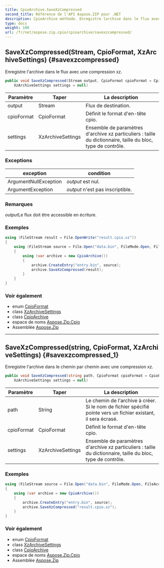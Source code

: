 ```yaml
---
title: CpioArchive.SaveXzCompressed
second_title: Référence de l'API Aspose.ZIP pour .NET
description: CpioArchive méthode. Enregistre larchive dans le flux avec une compression xz.
type: docs
weight: 100
url: /fr/net/aspose.zip.cpio/cpioarchive/savexzcompressed/
---
```

## SaveXzCompressed(Stream, CpioFormat, XzArchiveSettings) {#savexzcompressed}

Enregistre l'archive dans le flux avec une compression xz.

```csharp
public void SaveXzCompressed(Stream output, CpioFormat cpioFormat = CpioFormat.OldAscii, 
    XzArchiveSettings settings = null)
```

| Paramètre | Taper | La description |
| --- | --- | --- |
| output | Stream | Flux de destination. |
| cpioFormat | CpioFormat | Définit le format d'en-tête cpio. |
| settings | XzArchiveSettings | Ensemble de paramètres d'archive xz particuliers : taille du dictionnaire, taille du bloc, type de contrôle. |

### Exceptions

| exception | condition |
| --- | --- |
| ArgumentNullException | *output* est nul. |
| ArgumentException | *output* n'est pas inscriptible. |

### Remarques

*output*Le flux doit être accessible en écriture.

### Exemples

```csharp
using (FileStream result = File.OpenWrite("result.cpio.xz"))
{
    using (FileStream source = File.Open("data.bin", FileMode.Open, FileAccess.Read))
    {
        using (var archive = new CpioArchive())
        {
            archive.CreateEntry("entry.bin", source);
            archive.SaveXzCompressed(result);
        }
    }
}
```

### Voir également

* enum [CpioFormat](../../cpioformat/)
* class [XzArchiveSettings](../../../aspose.zip.xz.settings/xzarchivesettings/)
* class [CpioArchive](../)
* espace de noms [Aspose.Zip.Cpio](../../cpioarchive/)
* Assemblée [Aspose.Zip](../../../)

---

## SaveXzCompressed(string, CpioFormat, XzArchiveSettings) {#savexzcompressed_1}

Enregistre l'archive dans le chemin par chemin avec une compression xz.

```csharp
public void SaveXzCompressed(string path, CpioFormat cpioFormat = CpioFormat.OldAscii, 
    XzArchiveSettings settings = null)
```

| Paramètre | Taper | La description |
| --- | --- | --- |
| path | String | Le chemin de l'archive à créer. Si le nom de fichier spécifié pointe vers un fichier existant, il sera écrasé. |
| cpioFormat | CpioFormat | Définit le format d'en-tête cpio. |
| settings | XzArchiveSettings | Ensemble de paramètres d'archive xz particuliers : taille du dictionnaire, taille du bloc, type de contrôle. |

### Exemples

```csharp
using (FileStream source = File.Open("data.bin", FileMode.Open, FileAccess.Read))
{
    using (var archive = new CpioArchive())
    {
        archive.CreateEntry("entry.bin", source);
        archive.SaveXzCompressed("result.cpio.xz");
    }
}
```

### Voir également

* enum [CpioFormat](../../cpioformat/)
* class [XzArchiveSettings](../../../aspose.zip.xz.settings/xzarchivesettings/)
* class [CpioArchive](../)
* espace de noms [Aspose.Zip.Cpio](../../cpioarchive/)
* Assemblée [Aspose.Zip](../../../)


